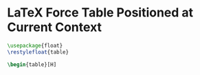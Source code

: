 # LaTeX Force Table Positioned at Current Context

```latex
\usepackage{float}
\restylefloat{table}

\begin{table}[H]
```



